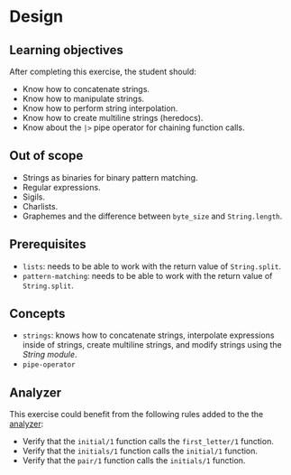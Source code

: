 # Design

## Learning objectives

After completing this exercise, the student should:

- Know how to concatenate strings.
- Know how to manipulate strings.
- Know how to perform string interpolation.
- Know how to create multiline strings (heredocs).
- Know about the `|>` pipe operator for chaining function calls.

## Out of scope

- Strings as binaries for binary pattern matching.
- Regular expressions.
- Sigils.
- Charlists.
- Graphemes and the difference between `byte_size` and `String.length`.

## Prerequisites

- `lists`: needs to be able to work with the return value of `String.split`.
- `pattern-matching`: needs to be able to work with the return value of `String.split`.

## Concepts

- `strings`: knows how to concatenate strings, interpolate expressions inside of strings, create multiline strings, and modify strings using the _String module_.
- `pipe-operator`

## Analyzer

This exercise could benefit from the following rules added to the the [analyzer][analyzer]:

- Verify that the `initial/1` function calls the `first_letter/1` function.
- Verify that the `initials/1` function calls the `initial/1` function.
- Verify that the `pair/1` function calls the `initials/1` function.

[analyzer]: https://github.com/exercism/elixir-analyzer
